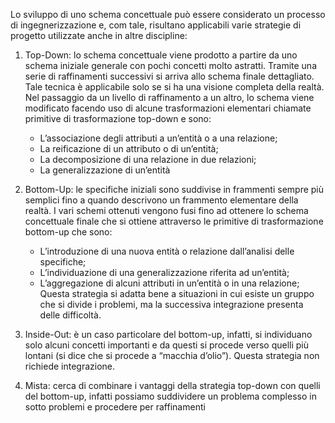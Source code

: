 Lo sviluppo di uno schema concettuale può essere considerato un processo di ingegnerizzazione e, com tale, risultano applicabili varie strategie di progetto utilizzate anche in altre discipline:

1) Top-Down: 
	lo schema concettuale viene prodotto a partire da uno schema iniziale generale con pochi concetti molto astratti. 
	Tramite una serie di raffinamenti successivi si arriva allo schema finale dettagliato. 
	Tale tecnica è applicabile solo se si ha una visione completa della realtà. Nel passaggio da un livello di raffinamento a un altro, lo schema viene modificato facendo uso di alcune trasformazioni elementari chiamate primitive di trasformazione top-down e sono: 
	- L’associazione degli attributi a un’entità o a una relazione; 
	- La reificazione di un attributo o di un’entità; 
	- La decomposizione di una relazione in due relazioni; 
	- La generalizzazione di un’entità
	
2) Bottom-Up: 
	le specifiche iniziali sono suddivise in frammenti sempre più semplici fino a quando descrivono un frammento elementare della realtà. I vari schemi ottenuti vengono fusi fino ad ottenere lo schema concettuale finale che si ottiene attraverso le primitive di trasformazione bottom-up che sono: 
	- L’introduzione di una nuova entità o relazione dall’analisi delle specifiche; 
	- L’individuazione di una generalizzazione riferita ad un’entità; 
	- L’aggregazione di alcuni attributi in un’entità o in una relazione; 
	Questa strategia si adatta bene a situazioni in cui esiste un gruppo che si divide i problemi, ma la successiva integrazione presenta delle difficoltà.
	
3) Inside-Out: 
	è un caso particolare del bottom-up, infatti, si individuano solo alcuni concetti importanti e da questi si procede verso quelli più lontani (si dice che si procede a “macchia d’olio”). Questa strategia non richiede integrazione.
	
4) Mista: 
	cerca di combinare i vantaggi della strategia top-down con quelli del bottom-up, infatti possiamo suddividere un problema complesso in sotto problemi e procedere per raffinamenti